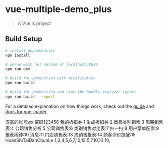 # vue-multiple-demo_plus

> A Vue.js project

## Build Setup

``` bash
# install dependencies
npm install

# serve with hot reload at localhost:8080
npm run dev

# build for production with minification
npm run build

# build for production and view the bundle analyzer report
npm run build --report
```

For a detailed explanation on how things work, check out the [guide](http://vuejs-templates.github.io/webpack/) and [docs for vue-loader](http://vuejs.github.io/vue-loader).

汉高的账号wx  密码123456
我的折扣券:1
生成折扣券:2
商品类别销售:3
周期销售表:4
公司销售分析:5
公司销售表:6
类别销售对比表:7
扫一扫:8
用户菜单配置:9
报表闹钟:10
消息:11
门店销售表:13
周销售报表:14
顾客评价提醒:15
HuanShiTaiDanChunLe
1,2,4,5,6,7,10,13
5,7,10,13
10,